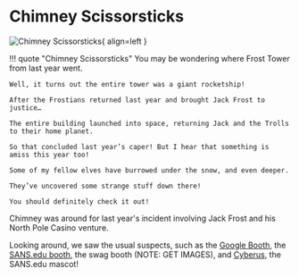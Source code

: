 # Chimney Scissorsticks

![Chimney Scissorsticks](/img/castleapproach/chimneyscissorsticks.png){ align=left }

!!! quote "Chimney Scissorsticks"
	You may be wondering where Frost Tower from last year went.

	Well, it turns out the entire tower was a giant rocketship!

	After the Frostians returned last year and brought Jack Frost to justice…

	The entire building launched into space, returning Jack and the Trolls to their home planet.

	So that concluded last year’s caper! But I hear that something is amiss this year too!

	Some of my fellow elves have burrowed under the snow, and even deeper.

	They’ve uncovered some strange stuff down there!

	You should definitely check it out!

Chimney was around for last year's incident involving Jack Frost and his North Pole Casino venture.

Looking around, we saw the usual suspects, such as the [Google Booth](google.md), the [SANS.edu booth](sans.md), the swag booth (NOTE: GET IMAGES), and [Cyberus](cyberus.md), the SANS.edu mascot!